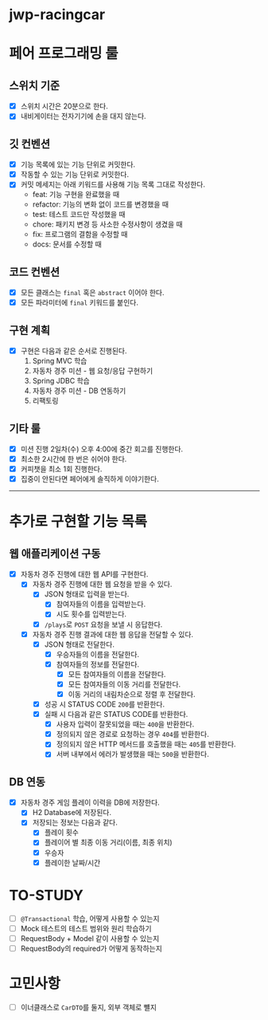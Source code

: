 # jwp-racingcar

# 페어 프로그래밍 룰

## 스위치 기준

- [x] 스위치 시간은 20분으로 한다.
- [x] 내비게이터는 전자기기에 손을 대지 않는다.

## 깃 컨벤션

- [x] 기능 목록에 있는 기능 단위로 커밋한다.
- [x] 작동할 수 있는 기능 단위로 커밋한다.
- [x] 커밋 메세지는 아래 키워드를 사용해 기능 목록 그대로 작성한다.
    - feat: 기능 구현을 완료했을 때
    - refactor: 기능의 변화 없이 코드를 변경했을 때
    - test: 테스트 코드만 작성했을 때
    - chore: 패키지 변경 등 사소한 수정사항이 생겼을 때
    - fix: 프로그램의 결함을 수정할 때
    - docs: 문서를 수정할 때

## 코드 컨벤션

- [x] 모든 클래스는 `final` 혹은 `abstract` 이어야 한다.
- [x] 모든 파라미터에 `final` 키워드를 붙인다.

## 구현 계획

- [x] 구현은 다음과 같은 순서로 진행된다.
    1. Spring MVC 학습
    2. 자동차 경주 미션 - 웹 요청/응답 구현하기
    3. Spring JDBC 학습
    4. 자동차 경주 미션 - DB 연동하기
    5. 리팩토링

## 기타 룰

- [x] 미션 진행 2일차(수) 오후 4:00에 중간 회고를 진행한다.
- [x] 최소한 2시간에 한 번은 쉬어야 한다.
- [x] 커피챗을 최소 1회 진행한다.
- [x] 집중이 안된다면 페어에게 솔직하게 이야기한다.

---

# 추가로 구현할 기능 목록

## 웹 애플리케이션 구동

- [x] 자동차 경주 진행에 대한 웹 API를 구현한다.
    - [x] 자동차 경주 진행에 대한 웹 요청을 받을 수 있다.
        - [x] JSON 형태로 입력을 받는다.
            - [x] 참여자들의 이름을 입력받는다.
            - [x] 시도 횟수를 입력받는다.
        - [x] `/plays`로 `POST` 요청을 보낼 시 응답한다.
    - [x] 자동차 경주 진행 결과에 대한 웹 응답을 전달할 수 있다.
        - [x] JSON 형태로 전달한다.
            - [x] 우승자들의 이름을 전달한다.
            - [x] 참여자들의 정보를 전달한다.
                - [x] 모든 참여자들의 이름을 전달한다.
                - [x] 모든 참여자들의 이동 거리를 전달한다.
                - [x] 이동 거리의 내림차순으로 정렬 후 전달한다.
        - [x] 성공 시 STATUS CODE `200`를 반환한다.
        - [x] 실패 시 다음과 같은 STATUS CODE를 반환한다.
            - [x] 사용자 입력이 잘못되었을 때는 `400`을 반환한다.
            - [x] 정의되지 않은 경로로 요청하는 경우 `404`를 반환한다.
            - [x] 정의되지 않은 HTTP 메서드를 호출했을 때는 `405`를 반환한다.
            - [x] 서버 내부에서 에러가 발생했을 때는 `500`을 반환한다.

## DB 연동

- [x] 자동차 경주 게임 플레이 이력을 DB에 저장한다.
    - [x] H2 Database에 저장된다.
    - [x] 저장되는 정보는 다음과 같다.
        - [x] 플레이 횟수
        - [x] 플레이어 별 최종 이동 거리(이름, 최종 위치)
        - [x] 우승자
        - [x] 플레이한 날짜/시간

# TO-STUDY

- [ ] `@Transactional` 학습, 어떻게 사용할 수 있는지
- [ ] Mock 테스트의 테스트 범위와 원리 학습하기
- [ ] RequestBody + Model 같이 사용할 수 있는지
- [ ] RequestBody의 required가 어떻게 동작하는지

# 고민사항

- [ ] 이너클래스로 `CarDTO`를 둘지, 외부 객체로 뺼지
